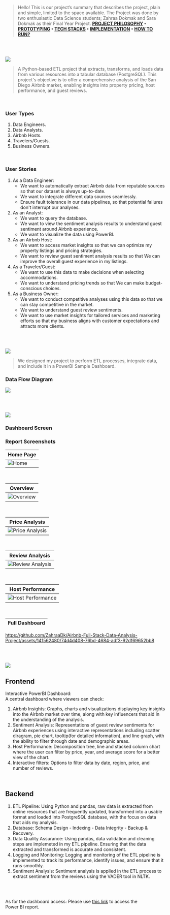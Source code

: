 <div>

> Hello! This is our project’s summary that describes the project, plain and simple, limited to the space available.
> The Project was done by two enthusiastic Data Science students; Zahraa Dokmak and Sara Dokmak as their Final Year Project.
**[PROJECT PHILOSOPHY](#project-philosophy) • [PROTOTYPING](#prototyping) • [TECH STACKS](#stacks) • [IMPLEMENTATION](#demo) • [HOW TO RUN?](#run)**

</div> 
  

<br><br>

<!-- project philosophy -->

<a  name="philosophy" ></a>
<img  src="./readme/title2.svg" id="project-philosophy"/>

> A Python-based ETL project that extracts, transforms, and loads data from various resources into a tabular database (PostgreSQL). This project's objective is to offer a comprehensive analysis of the San Diego Airbnb market, enabling insights into property pricing, host performance, and guest reviews. 

<br>

  

### User Types

 

1. Data Engineers.
2. Data Analysts.
3. Airbnb Hosts.
4. Travelers/Guests.
5. Business Owners.
  

<br>

  

### User Stories

  
1. As a Data Engineer: <br>
	- We want to automatically extract Airbnb data from reputable sources so that our dataset is always up-to-date. <br>
	- We want to integrate different data sources seamlessly. <br>
	- Ensure fault tolerance in our data pipelines, so that potential failures don't interrupt our analyses. <br>
2. As an Analyst: <br>
	- We want to query the database. <br>
	- We want to view the sentiment analysis results to understand guest sentiment around Airbnb experience. <br>
	- We want to visualize the data using PowerBI. <br>
3. As an Airbnb Host: <br>
	- We want to access market insights so that we can optimize my property listings and pricing strategies. <br>
	- We want to review guest sentiment analysis results so that We can improve the overall guest experience in my listings. <br>
4. As a Traveler/Guest: <br>
	- We want to use this data to make decisions when selecting accommodations. <br>
	- We want to understand pricing trends so that We can make budget-conscious choices. <br>
5. As a Business Owner: <br>
	- We want to conduct competitive analyses using this data so that we can stay competitive in the market. <br>
	- We want to understand guest review sentiments. <br>
	- We want to use market insights for tailored services and marketing efforts so that my business aligns with customer expectations and attracts more clients. <br>


<br><br>

<!-- Prototyping -->
<img  src="./readme/title3.svg"  id="prototyping"/>

> We designed my project to perform ETL processes, integrate data, and include it in a PowerBI Sample Dashboard.
  

### Data Flow Diagram

  

<img src = "./screenshots/db_schema_airbnb.png" />


<br><br>


<!-- Implementation -->

<a  name="Demo"  ></a>
<img  src="./readme/title4.svg" id="#demo"/>
  



### Dashboard Screen

### Report Screenshots

| Home Page |
| ----------|
|![Home](./screenshots/sc_airbnb_01.png) |
 

<br>

| Overview |
| ----------| 
|![Overview](./screenshots/pbix1.gif) | 





 <br> 
  
| Price Analysis |
| ----------|
|![Price Analysis](./screenshots/pbix2.gif) | 


  
<br>

| Review Analysis |
| ----------| 
|![Review Analysis](./screenshots/pbix3.gif) | 

<!-- |![Landing](/readme/gifs/onBoardingGif.gif)|![Login/Signup](/readme/gifs/loginSignupGif.gif)|![addPet](/readme/gifs/addPetGif.gif)|![addPost](/readme/gifs/addPost.gif)| -->
<!-- <video width="640" height="360" controls>
  <source src="./screenshots/recording_airbnb_2.mp4" type="video/mp4">
  Your browser does not support the video tag.
</video> -->


 <br> 
 
| Host Performance |
| ----------|
|![Host Performance](./screenshots/pbix4.gif) | 

<br>

| Full Dashboard |
| ----------|



https://github.com/ZahraaDk/Airbnb-Full-Stack-Data-Analysis-Project/assets/141562480/74d4d408-76bd-4684-adf3-92df69652bb8


  

<br><br>


<!-- Tech stacks -->

<a  name="stacks"></a>
<img  src="./readme/title5.svg" id="stacks" />




## Frontend

Interactive PowerBI Dashboard: <br>
A central dashboard where viewers can check: <br>

1. Airbnb Insights: Graphs, charts and visualizations displaying key insights into the Airbnb market over time, along with key influencers that aid in the understanding of the analysis.
2. Sentiment Analysis: Representations of guest review sentiments for Airbnb experiences using interactive representations including scatter diragram, pie chart, tooltip(for detailed information), and line graph, with the ability to filter through date and demographic areas. 
3. Host Performance: Decomposition tree, line and stacked column chart where the user can filter by price, year, and average score for a better view of the chart. 
4. Interactive filters: Options to filter data by date, region, price, and number of reviews. 


  

<br>

  

## Backend

1. ETL Pipeline: Using Python and pandas, raw data is extracted from online resources that are frequently updated, transformed into a usable format and loaded into PostgreSQL database, with the focus on data that aids my analysis.
2. Database: Schema Design - Indexing - Data Integrity - Backup & Recovery.
3. Data Quality Assurance: Using pandas, data validation and cleaning steps are implemeted in my ETL pipeline. Ensuring that the data extracted and transformed is accurate and consistent.
4. Logging and Monitoring: Logging and monitoring of the ETL pipeline is implemented to track its performance, identify issues, and ensure that it runs smoothly.
5. Sentiment Analysis: Sentiment analysis is applied in the ETL process to extract sentiment from the reviews using the VADER tool in NLTK. 


  
<br><br>


As for the dashboard access: Please use [this link](https://app.powerbi.com/view?r=eyJrIjoiMWNhN2U3ODktZDJjZi00NDc1LThmMjktNzMyZDZmYTBmMTY5IiwidCI6IjJhZDk2OTM0LTQzZTUtNDFjMi05NzYxLWYzMzVmZTIxNGNjMyIsImMiOjl9) to access the Power BI report.
